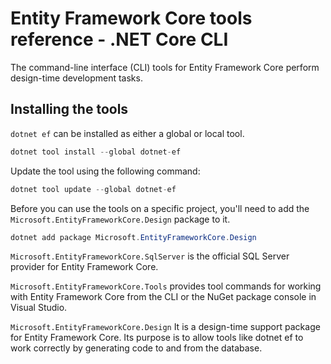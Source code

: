 # Entity Framework Core tools reference - .NET Core CLI
The command-line interface (CLI) tools for Entity Framework Core perform design-time development tasks.
## Installing the tools
```dotnet ef``` can be installed as either a global or local tool.
``` csharp
dotnet tool install --global dotnet-ef
```

Update the tool using the following command:
```csharp
dotnet tool update --global dotnet-ef
```

Before you can use the tools on a specific project, you'll need to add the ```Microsoft.EntityFrameworkCore.Design``` package to it.

```powershell
dotnet add package Microsoft.EntityFrameworkCore.Design
```



```Microsoft.EntityFrameworkCore.SqlServer``` is the official SQL Server provider for Entity Framework Core.

```Microsoft.EntityFrameworkCore.Tools``` provides tool commands for working with Entity Framework Core from the CLI or the NuGet package console in Visual Studio.

```Microsoft.EntityFrameworkCore.Design``` It is a design-time support package for Entity Framework Core. Its purpose is to allow tools like dotnet ef to work correctly by generating code to and from the database.


